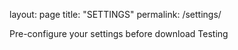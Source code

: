 layout: page
title: "SETTINGS"
permalink: /settings/

Pre-configure your settings before download
Testing
